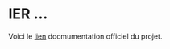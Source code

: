 # IER ...

Voici le [lien](https://tvannier1.github.io/EIRDocumentation/electric-impedance-recorder.html) docmumentation officiel du projet.
